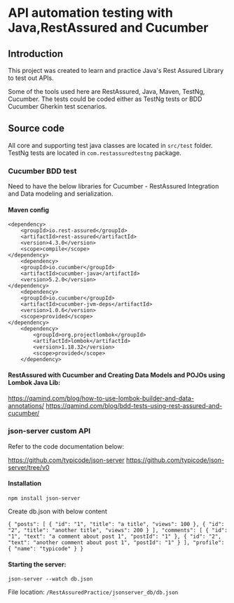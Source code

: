 # API automation testing with Java,RestAssured and Cucumber

## Introduction

This project was created to learn and practice Java's Rest Assured Library to test out APIs.

Some of the tools used here are RestAssured, Java, Maven, TestNg, Cucumber.
The tests could be coded either as TestNg tests or BDD Cucumber Gherkin test scenarios.

## Source code

All core and supporting test java classes are located in `src/test` folder. TestNg tests are located in
`com.restassuredtestng` package.

### Cucumber BDD test

Need to have the below libraries for Cucumber - RestAssured Integration and Data modeling and serialization.

#### Maven config

	<dependency>
        <groupId>io.rest-assured</groupId>
        <artifactId>rest-assured</artifactId>
        <version>4.3.0</version>
        <scope>compile</scope>
    </dependency>
        <dependency>
        <groupId>io.cucumber</groupId>
        <artifactId>cucumber-java</artifactId>
        <version>5.2.0</version>
    </dependency>
        <dependency>
        <groupId>io.cucumber</groupId>
        <artifactId>cucumber-jvm-deps</artifactId>
        <version>1.0.6</version>
        <scope>provided</scope>
    </dependency>
        <dependency>
            <groupId>org.projectlombok</groupId>
            <artifactId>lombok</artifactId>
            <version>1.18.32</version>
            <scope>provided</scope>
        </dependency>

#### RestAssured with Cucumber and Creating Data Models and POJOs using Lombok Java Lib:

https://qamind.com/blog/how-to-use-lombok-builder-and-data-annotations/
https://qamind.com/blog/bdd-tests-using-rest-assured-and-cucumber/

### json-server custom API

Refer to the code documentation below:

https://github.com/typicode/json-server
https://github.com/typicode/json-server/tree/v0

#### Installation

`npm install json-server`

Create db.json with below content

`{
"posts": [
{ "id": "1", "title": "a title", "views": 100 },
{ "id": "2", "title": "another title", "views": 200 }
],
"comments": [
{ "id": "1", "text": "a comment about post 1", "postId": "1" },
{ "id": "2", "text": "another comment about post 1", "postId": "1" }
],
"profile": {
"name": "typicode"
}
}`

#### Starting the server:

`json-server --watch db.json`

File location: `/RestAssuredPractice/jsonserver_db/db.json`


